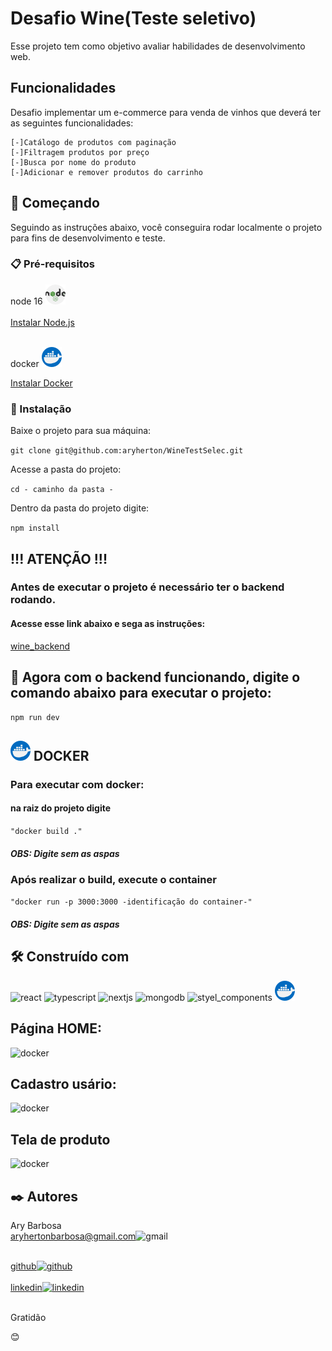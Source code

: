 # Desafio Wine(Teste seletivo)

Esse projeto tem como objetivo avaliar habilidades de desenvolvimento web.

## Funcionalidades

Desafio implementar um e-commerce para venda de vinhos que deverá ter as seguintes funcionalidades:

    [-]Catálogo de produtos com paginação
    [-]Filtragem produtos por preço
    [-]Busca por nome do produto
    [-]Adicionar e remover produtos do carrinho


## 🚀 Começando

Seguindo as instruções abaixo, você conseguira rodar localmente o projeto para fins de desenvolvimento e teste.

### 📋 Pré-requisitos

node 16 <img src="./src/images/nodejs.png" alt="nodejs" /> <br /><br />
<a href="https://nodejs.org/pt-br/download/">Instalar Node.js</a><br /><br />

docker <img src="./src/images/docker.png" alt="docker" />

<a href="https://docs.docker.com/">Instalar Docker</a>


### 🔧 Instalação

Baixe o projeto para sua máquina:

```git clone git@github.com:aryherton/WineTestSelec.git```

Acesse a pasta do projeto:

```cd - caminho da pasta -```

Dentro da pasta do projeto digite:

```npm install```


## !!! ATENÇÃO !!!
### Antes de executar o projeto é necessário ter o backend rodando.
#### Acesse esse link abaixo e sega as instruções:
<a href="https://github.com/aryherton/wine_backend">wine_backend</a>

## 🔩 Agora com o backend funcionando, digite o comando abaixo para executar o projeto:
```npm run dev```


## <img src="./src/images/docker.png" alt="docker" /> DOCKER 

### Para executar com docker:
#### na raiz do projeto digite

```"docker build ."```
##### OBS: Digite sem as aspas

### Após realizar o build, execute o container

```"docker run -p 3000:3000 -identificação do container-"```

##### OBS: Digite sem as aspas

## 🛠️ Construído com

<img src="./src/images/react.png" alt="react"/>
<img src="./src/images/typescript.png" alt="typescript" />
<img src="./src/images/nextjs.png" alt="nextjs" />
<img src="./src/images/mongodb.png" alt="mongodb" />
<img src="./src/images/style-components.png" alt="styel_components" />
<img src="./src/images/docker.png" alt="docker" />

## Página HOME:

<img src="./src/images/apr01Home.gif" alt="docker" />


## Cadastro usário:

<img src="./src/images/apr02.gif" alt="docker" />

## Tela de produto

<img src="./src/images/apr03.gif" alt="docker" />


## ✒️ Autores

Ary Barbosa<br>
aryhertonbarbosa@gmail.com<img src="./src/images/gmail.png" alt="gmail" /><br /><br />

<a href="https://github.com/aryherton">github<img src="./src/images/github.png" alt="github" /></a><br /><br />
<a href="https://www.linkedin.com/in/aryherton/"> linkedin<img src="./src/images/linkedin.png" alt="linkedin" /></a><br /><br />


Gratidão

 😊